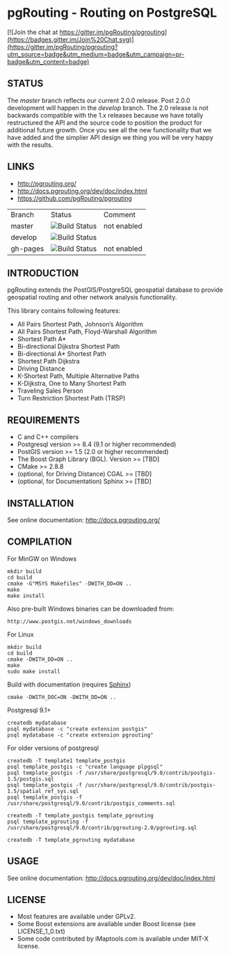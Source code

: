 # pgRouting - Routing on PostgreSQL

[![Join the chat at https://gitter.im/pgRouting/pgrouting](https://badges.gitter.im/Join%20Chat.svg)](https://gitter.im/pgRouting/pgrouting?utm_source=badge&utm_medium=badge&utm_campaign=pr-badge&utm_content=badge)

## STATUS

The *master* branch reflects our current 2.0.0 release. Post 2.0.0 development will happen in the *develop* branch. The 2.0 release is not backwards compatible with the 1.x releases because we have totally restructured the API and the source code to position the product for additional future growth. Once you see all the new functionality that we have added and the simplier API design we thing you will be very happy with the results.

## LINKS

* http://pgrouting.org/ 
* http://docs.pgrouting.org/dev/doc/index.html
* https://github.com/pgRouting/pgrouting

<table>
	<tr>
		<td>Branch</td>
		<td>Status</td>
		<td>Comment</td>
	</tr>
	<tr>
		<td>master</td>
		<td><img src="https://travis-ci.org/pgRouting/pgrouting.png?branch=master" alt="Build Status"/></td>
		<td>not enabled</td>
	</tr>
	<tr>
		<td>develop</td>
		<td><img src="https://travis-ci.org/pgRouting/pgrouting.png?branch=develop" alt="Build Status"/></td>
		<td></td>
	</tr>
	<tr>
		<td>gh-pages</td>
		<td><img src="https://travis-ci.org/pgRouting/pgrouting.png?branch=gh-pages" alt="Build Status"/></td>
		<td>not enabled</td>
	</tr>
</table>

## INTRODUCTION

pgRouting extends the PostGIS/PostgreSQL geospatial database to provide geospatial routing and other network analysis functionality.

This library contains following features:

* All Pairs Shortest Path, Johnson’s Algorithm
* All Pairs Shortest Path, Floyd-Warshall Algorithm
* Shortest Path A*
* Bi-directional Dijkstra Shortest Path
* Bi-directional A* Shortest Path
* Shortest Path Dijkstra
* Driving Distance
* K-Shortest Path, Multiple Alternative Paths
* K-Dijkstra, One to Many Shortest Path
* Traveling Sales Person
* Turn Restriction Shortest Path (TRSP)


## REQUIREMENTS

* C and C++ compilers
* Postgresql version >= 8.4 (9.1 or higher recommended)
* PostGIS version >= 1.5 (2.0 or higher recommended)
* The Boost Graph Library (BGL). Version >= [TBD]
* CMake >= 2.8.8
* (optional, for Driving Distance) CGAL >= [TBD] 
* (optional, for Documentation) Sphinx >= [TBD] 

## INSTALLATION

See online documentation: http://docs.pgrouting.org/

## COMPILATION

For MinGW on Windows

	mkdir build
	cd build
	cmake -G"MSYS Makefiles" -DWITH_DD=ON ..
	make
	make install

Also pre-built Windows binaries can be downloaded from:

    http://www.postgis.net/windows_downloads

For Linux
	
	mkdir build
	cd build
	cmake -DWITH_DD=ON ..
	make
	sudo make install

Build with documentation (requires [Sphinx](http://sphinx-doc.org/))

	cmake -DWITH_DOC=ON -DWITH_DD=ON ..

Postgresql 9.1+

	createdb mydatabase
	psql mydatabase -c "create extension postgis"
	psql mydatabase -c "create extension pgrouting"

For older versions of postgresql

	createdb -T template1 template_postgis
	psql template_postgis -c "create language plpgsql"
	psql template_postgis -f /usr/share/postgresql/9.0/contrib/postgis-1.5/postgis.sql
	psql template_postgis -f /usr/share/postgresql/9.0/contrib/postgis-1.5/spatial_ref_sys.sql
	psql template_postgis -f /usr/share/postgresql/9.0/contrib/postgis_comments.sql

	createdb -T template_postgis template_pgrouting
	psql template_pgrouting -f /usr/share/postgresql/9.0/contrib/pgrouting-2.0/pgrouting.sql

	createdb -T template_pgrouting mydatabase


## USAGE

See online documentation: http://docs.pgrouting.org/dev/doc/index.html


## LICENSE

* Most features are available under GPLv2.
* Some Boost extensions are available under Boost license (see LICENSE_1_0.txt)
* Some code contributed by iMaptools.com is available under MIT-X license.
